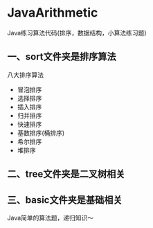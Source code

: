 # JavaArithmetic

Java练习算法代码(排序，数据结构，小算法练习题)


## 一、sort文件夹是排序算法

八大排序算法

- 冒泡排序
- 选择排序
- 插入排序
- 归并排序
- 快速排序
- 基数排序(桶排序)
- 希尔排序
- 堆排序

## 二、tree文件夹是二叉树相关

## 三、basic文件夹是基础相关

Java简单的算法题，递归知识～

